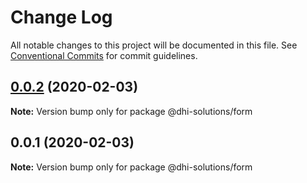 # Change Log

All notable changes to this project will be documented in this file.
See [Conventional Commits](https://conventionalcommits.org) for commit guidelines.

## [0.0.2](https://github.com/DHI-Solutions/nomads/compare/@dhi-solutions/form@0.0.1...@dhi-solutions/form@0.0.2) (2020-02-03)

**Note:** Version bump only for package @dhi-solutions/form





## 0.0.1 (2020-02-03)

**Note:** Version bump only for package @dhi-solutions/form
